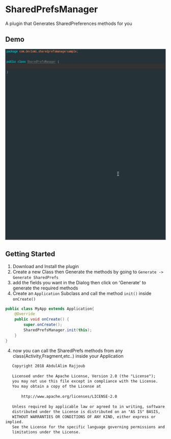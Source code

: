 # SharedPrefsManager
A plugin that Generates SharedPreferences methods for you


## Demo
<p align="center">
  <img src="demo.gif" height="600" alt="demo image" />
</p>




## Getting Started
1. Download and Install the plugin
2. Create a new Class then Generate the methods by going to `Generate -> Generate SharedPrefs`
3. add the fields you want in the Dialog then click on 'Generate' to generate the required methods
4. Create an `Application` Subclass and call the method `init()` inside `onCreate()`
```java
public class MyApp extends Application{
    @Override
    public void onCreate() {
        super.onCreate();
        SharedPrefsManager.init(this);
    }
}
```
4. now you can call the SharedPrefs methods from any class(Activity,Fragment,etc..) inside your Application


```
   Copyright 2018 AbdulAlim Rajjoub

   Licensed under the Apache License, Version 2.0 (the "License");
   you may not use this file except in compliance with the License.
   You may obtain a copy of the License at

       http://www.apache.org/licenses/LICENSE-2.0

   Unless required by applicable law or agreed to in writing, software
   distributed under the License is distributed on an "AS IS" BASIS,
   WITHOUT WARRANTIES OR CONDITIONS OF ANY KIND, either express or implied.
   See the License for the specific language governing permissions and
   limitations under the License.
```
